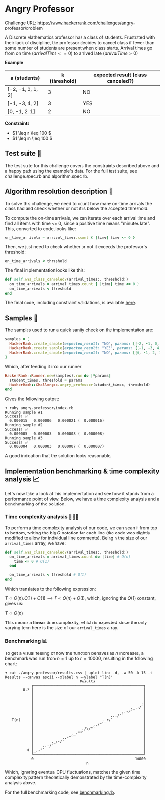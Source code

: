 # Angry Professor

Challenge URL: https://www.hackerrank.com/challenges/angry-professor/problem

A Discrete Mathematics professor has a class of students. Frustrated with their lack of discipline, the professor decides to cancel class if fewer than some number of students are present when class starts. Arrival times go from on time ($arrivalTime <= 0$) to arrived late ($arrivalTime > 0$).

**Example**

| a (students)      | k (threshold) | expected result (class canceled?) |
| ----------------- | ------------- | --------------------------------- |
| [-2, -1, 0, 1, 2] | 3             | NO                                |
| [-1, -3, 4, 2]    | 3             | YES                               |
| [0, -1, 2, 1]     | 2             | NO                                |

**Constraints**

- $1 \leq n \leq 100 $
- $1 \leq m \leq 100 $

## Test suite 🧪

The test suite for this challenge covers the constraints described above and a happy path using the example's data. For the full test suite, see [challenge.spec.rb](./challenge.spec.rb) and [algorithm.spec.rb](./algorithm.spec.rb).

## Algorithm resolution description 📄

To solve this challenge, we need to count how many on-time arrivals the class had and check whether or not it is below the accepted threshold.

To compute the on-time arrivals, we can iterate over each arrival time and find all items with time <= 0, since a positive time means "minutes late". This, converted to code, looks like:

```ruby
on_time_arrivals = arrival_times.count { |time| time <= 0 }
```

Then, we just need to check whether or not it exceeds the professor's threshold:

```ruby
on_time_arrivals < threshold
```

The final implementation looks like this:

```ruby
def self.was_class_canceled?(arrival_times:, threshold:)
  on_time_arrivals = arrival_times.count { |time| time <= 0 }
  on_time_arrivals < threshold
end
```

The final code, including constraint validations, is available [here](./algorithm.rb).

## Samples 🥯

The samples used to run a quick sanity check on the implementation are:

```ruby
samples = [
  HackerRank.create_sample(expected_result: "NO", params: [[-2, -1, 0, 1, 2], 3]),
  HackerRank.create_sample(expected_result: "YES", params: [[-1, -3, 4, 2], 3]),
  HackerRank.create_sample(expected_result: "NO", params: [[0, -1, 2, 1], 2]),
]
```

Which, after feeding it into our runner:

```ruby
HackerRank::Runner.new(samples).run do |*params|
  student_times, threshold = params
  HackerRank::Challenges.angry_professor(student_times, threshold)
end
```

Gives the following output:

```
➜ ruby angry-professor/index.rb
Running sample #1
Success! ✅
  0.000015   0.000006   0.000021 (  0.000016)
Running sample #2
Success! ✅
  0.000005   0.000003   0.000008 (  0.000008)
Running sample #3
Success! ✅
  0.000004   0.000003   0.000007 (  0.000007)
```

A good indication that the solution looks reasonable.

## Implementation benchmarking & time complexity analysis 📈

Let's now take a look at this implementation and see how it stands from a performance point of view. Below, we have a time complexity analysis and a benchmarking of the solution.

### Time complexity analysis 🕵🏽‍♂️

To perform a time complexity analysis of our code, we can scan it from top to bottom, writing the big $O$ notation for each line (the code was slightly modified to allow for individual line comments). Being `n` the size of our `arrival_times` array, we have:

```ruby
def self.was_class_canceled?(arrival_times:, threshold:)
  on_time_arrivals = arrival_times.count do |time| # O(n)
    time <= 0 # O(1)
  end

  on_time_arrivals < threshold # O(1)
end
```

Which translates to the following expression:

$T \propto O(n).O(1) + O(1) \implies T \propto O(n) + O(1)$, which, ignoring the $O(1)$ constant, gives us:

$T \propto O(n)$

This means a **linear** time complexity, which is expected since the only varying term here is the size of our `arrival_times` array.

### Benchmarking 📊

To get a visual feeling of how the function behaves as $n$ increases, a benchmark was run from $n = 1$ up to $n = 10000$, resulting in the following chart:

```console
➜ cat ./angry-professor/results.csv | uplot line -d, -w 50 -h 15 -t Results --canvas ascii --xlabel n --ylabel "T(n)"
                                  Results
            ┌──────────────────────────────────────────────────┐
        0.2 │                                                  │
            │                                                  │
            │                                                  │
            │                                                 .│
            │                                            ._.-/`│
            │                                        ..-/`     │
            │                                   .../"`         │
   T(n)     │                               ._r/`              │
            │                           ../"`                  │
            │                      ./\/"`                      │
            │                 ._-""`                           │
            │             ..-"`                                │
            │        ._r-/`                                    │
            │    ..-/`                                         │
          0 │_,-"`                                             │
            └──────────────────────────────────────────────────┘
            0                                              10000
                                     n
```

Which, ignoring eventual CPU fluctuations, matches the given time complexity pattern theoretically demonstrated by the time-complexity analysis above.

For the full benchmarking code, see [benchmarking.rb](./benchmarking.rb).
